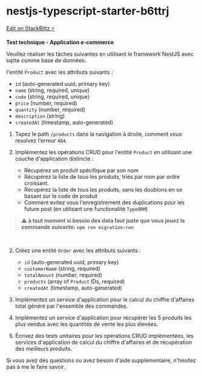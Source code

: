 # nestjs-typescript-starter-b6ttrj

[Edit on StackBlitz ⚡️](https://stackblitz.com/edit/nestjs-typescript-starter-b6ttrj)


**Test technique - Application e-commerce**

Veuillez réaliser les tâches suivantes en utilisant le framework NestJS avec sqlite comme base de données: 

l'entité `Product` avec les attributs suivants :
   - `id` (auto-generated uuid, primary key)
   - `name` (string, required, unique)
   - `code` (string, required, unique)
   - `price` (number, required)
   - `quantity` (number, required)
   - `description` (string)
   - `createdAt` (timestamp, auto-generated)
1. Tapez le path `/products` dans la navigation à droite, comment vous resolvez l'erreur `404`.  

2. Implémentez les opérations CRUD pour l'entité `Product` en utilisant une couche d'application distincte :

   - Récupérez un produit spécifique par son nom 
   - Récupérez la liste de tous les produits, triés par nom par ordre croissant.
   - Récupérez la liste de tous les produits, sans les doublons en se basant sur le code de produit
   - Comment evitez vous l'enregistrement des duplications pour les future post (en utilisant une functionalité `TypeORM`) 
> ⚠️ **à tout moment si besoin des data faut juste que vous jouez la commande suivante: `npm run migration:run`**
<br>

2. Créez une entité `Order` avec les attributs suivants :

   - `id` (auto-generated uuid, primary key)
   - `customerName` (string, required)
   - `totalAmount` (number, required)
   - `products` (array of `Product` IDs, required)
   - `createdAt` (timestamp, auto-generated)

3. Implémentez un service d'application pour le calcul du chiffre d'affaires total généré par l'ensemble des commandes.

4. Implémentez un service d'application pour récupérer les 5 produits les plus vendus avec les quantités de vente les plus élevées.

5. Écrivez des tests unitaires pour les opérations CRUD implémentées, les services d'application de calcul du chiffre d'affaires et de récupération des meilleurs produits.

Si vous avez des questions ou avez besoin d'aide supplémentaire, n'hésitez pas à me le faire savoir.
